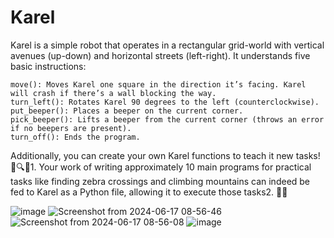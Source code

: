 # Karel
Karel is a simple robot that operates in a rectangular grid-world with vertical avenues (up-down) and horizontal streets (left-right). It understands five basic instructions:

    move(): Moves Karel one square in the direction it’s facing. Karel will crash if there’s a wall blocking the way.
    turn_left(): Rotates Karel 90 degrees to the left (counterclockwise).
    put_beeper(): Places a beeper on the current corner.
    pick_beeper(): Lifts a beeper from the current corner (throws an error if no beepers are present).
    turn_off(): Ends the program.

Additionally, you can create your own Karel functions to teach it new tasks! 🤖🔍📏1. Your work of writing approximately 10 main programs for practical tasks like finding zebra crossings and climbing mountains can indeed be fed to Karel as a Python file, allowing it to execute those tasks2. 🚀🐍


![image](https://github.com/an-ash-iith/Karel/assets/106005097/889a68d0-85ad-4b53-b4ec-5a29bd808a6f)
![Screenshot from 2024-06-17 08-56-46](https://github.com/an-ash-iith/Karel/assets/106005097/1c5863bf-ddb3-4ae2-b404-642c8624d9c6)
![Screenshot from 2024-06-17 08-56-08](https://github.com/an-ash-iith/Karel/assets/106005097/1c3d5f39-c571-4eb4-8c94-fbd75d033760)
![image](https://github.com/an-ash-iith/Karel/assets/106005097/4cfb452c-4bc5-43db-978f-3f9ccda98c30)
